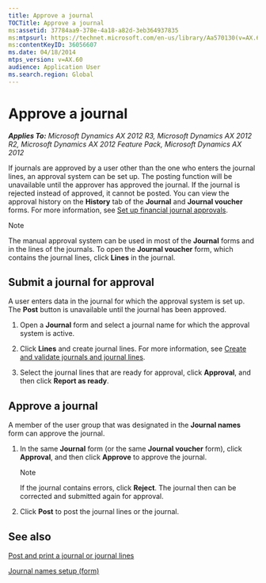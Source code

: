 ```yaml
---
title: Approve a journal
TOCTitle: Approve a journal
ms:assetid: 37784aa9-378e-4a18-a82d-3eb364937835
ms:mtpsurl: https://technet.microsoft.com/en-us/library/Aa570130(v=AX.60)
ms:contentKeyID: 36056607
ms.date: 04/18/2014
mtps_version: v=AX.60
audience: Application User
ms.search.region: Global
---
```


# Approve a journal 


_**Applies To:** Microsoft Dynamics AX 2012 R3, Microsoft Dynamics AX 2012 R2, Microsoft Dynamics AX 2012 Feature Pack, Microsoft Dynamics AX 2012_

If journals are approved by a user other than the one who enters the journal lines, an approval system can be set up. The posting function will be unavailable until the approver has approved the journal. If the journal is rejected instead of approved, it cannot be posted. You can view the approval history on the **History** tab of the **Journal** and **Journal voucher** forms. For more information, see [Set up financial journal approvals](set-up-financial-journal-approvals.md).


> [!NOTE]
> <P>The manual approval system can be used in most of the <STRONG>Journal</STRONG> forms and in the lines of the journals. To open the <STRONG>Journal voucher</STRONG> form, which contains the journal lines, click <STRONG>Lines</STRONG> in the journal.</P>



## Submit a journal for approval

A user enters data in the journal for which the approval system is set up. The **Post** button is unavailable until the journal has been approved.

1.  Open a **Journal** form and select a journal name for which the approval system is active.

2.  Click **Lines** and create journal lines. For more information, see [Create and validate journals and journal lines](create-and-validate-journals-and-journal-lines.md).

3.  Select the journal lines that are ready for approval, click **Approval**, and then click **Report as ready**.

## Approve a journal

A member of the user group that was designated in the **Journal names** form can approve the journal.

1.  In the same **Journal** form (or the same **Journal voucher** form), click **Approval**, and then click **Approve** to approve the journal.
    

    > [!NOTE]
    > <P>If the journal contains errors, click <STRONG>Reject</STRONG>. The journal then can be corrected and submitted again for approval.</P>



2.  Click **Post** to post the journal lines or the journal.

## See also

[Post and print a journal or journal lines](post-and-print-a-journal-or-journal-lines.md)

[Journal names setup (form)](https://technet.microsoft.com/en-us/library/aa552517\(v=ax.60\))

  


